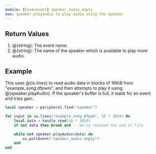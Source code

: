 ```yaml
---
module: [kind=event] speaker_audio_empty
see: speaker.playAudio To play audio using the speaker
---
```


## Return Values
1. @{string}: The event name.
2. @{string}: The name of the speaker which is available to play more audio.


## Example
This uses @{io.lines} to read audio data in blocks of 16KiB from "example_song.dfpwm", and then attempts to play it
using @{speaker.playAudio}. If the speaker's buffer is full, it waits for an event and tries gain.

```lua
local speaker = peripheral.find("speaker")

for input in io.lines("example_song.dfpwm", 16 * 1024) do
    local data = handle.read(16 * 1024)
    if not data then break end -- We've reached the end of file

    while not speaker.playAudio(data) do
        os.pullEvent("speaker_audio_empty")
    end
end
```
